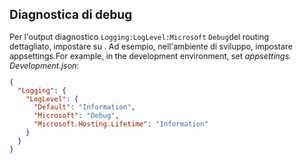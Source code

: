 ## <a name="debug-diagnostics"></a>Diagnostica di debug

Per l'output diagnostico `Logging:LogLevel:Microsoft` `Debug`del routing dettagliato, impostare su . Ad esempio, nell'ambiente di sviluppo, impostare appsettings.For example, in the development environment, set *appsettings. Development.json*:

```JSON
{
  "Logging": {
    "LogLevel": {
      "Default": "Information",
      "Microsoft": "Debug",
      "Microsoft.Hosting.Lifetime": "Information"
    }
  }
}